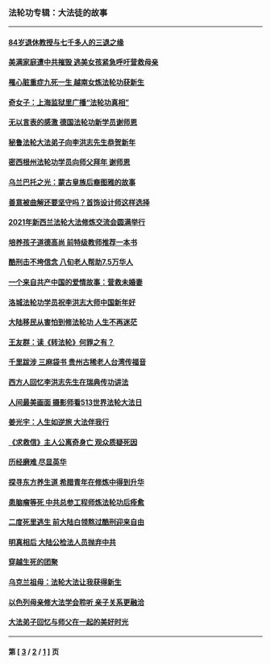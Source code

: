 ### 法轮功专辑：大法徒的故事
---
#### [84岁退休教授与七千多人的三退之缘](../../pages/nf1147481/n13796650.md?12170430) 
#### [美满家庭遭中共摧毁 逃美女孩紧急呼吁营救母亲](../../pages/nf1147481/n13792859.md?12170430) 
#### [罹心脏重症九死一生 越南女炼法轮功获新生](../../pages/nf1147481/n13732766.md?12170430) 
#### [奇女子：上海监狱里广播“法轮功真相”](../../pages/nf1147481/n13726443.md?12170430) 
#### [无以言表的感激 德国法轮功新学员谢师恩](../../pages/nf1147481/n13543790.md?12170430) 
#### [秘鲁法轮大法弟子向李洪志先生恭贺新年](../../pages/nf1147481/n13540182.md?12170430) 
#### [密西根州法轮功学员向师父拜年 谢师恩](../../pages/nf1147481/n13538183.md?12170430) 
#### [乌兰巴托之光：蒙古皇族后裔图雅的故事](../../pages/nf1147481/n13155759.md?12170430) 
#### [善意被曲解还要坚守吗？首饰设计师这样选择](../../pages/nf1147481/n13077575.md?12170430) 
#### [2021年新西兰法轮大法修炼交流会圆满举行](../../pages/nf1147481/n13033149.md?12170430) 
#### [培养孩子道德高尚 前特级教师推荐一本书](../../pages/nf1147481/n12938640.md?12170430) 
#### [酷刑击不垮信念 八旬老人帮助7.5万华人](../../pages/nf1147481/n12880712.md?12170430) 
#### [一个来自共产中国的爱情故事：营救未婚妻](../../pages/nf1147481/n12778386.md?12170430) 
#### [洛城法轮功学员祝李洪志大师中国新年好](../../pages/nf1147481/n12724685.md?12170430) 
#### [大陆移民从害怕到修法轮功 人生不再迷茫](../../pages/nf1147481/n12414325.md?12170430) 
#### [王友群：读《转法轮》何罪之有？](../../pages/nf1147481/n12408647.md?12170430) 
#### [千里跋涉 三麻袋书 贵州古稀老人台湾传福音](../../pages/nf1147481/n12198750.md?12170430) 
#### [西方人回忆李洪志先生在瑞典传功讲法](../../pages/nf1147481/n12099607.md?12170430) 
#### [人间最美画面 摄影师看513世界法轮大法日](../../pages/nf1147481/n12094118.md?12170430) 
#### [姜光宇：人生如逆旅 大法伴我行](../../pages/nf1147481/n12088664.md?12170430) 
#### [《求救信》主人公离奇身亡 观众质疑死因](../../pages/nf1147481/n11845215.md?12170430) 
#### [历经磨难 尽显英华](../../pages/nf1147481/n11723297.md?12170430) 
#### [探寻东方养生道 希腊青年在修炼中得到升华](../../pages/nf1147481/n11494502.md?12170430) 
#### [患脑瘤等死 中共总参工程师炼法轮功后痊愈](../../pages/nf1147481/n11466682.md?12170430) 
#### [二度死里逃生 前大陆白领熬过酷刑迎来自由](../../pages/nf1147481/n11368594.md?12170430) 
#### [明真相后 大陆公检法人员抛弃中共](../../pages/nf1147481/n11358618.md?12170430) 
#### [穿越生死的团聚](../../pages/nf1147481/n11258922.md?12170430) 
#### [乌克兰祖母：法轮大法让我获得新生](../../pages/nf1147481/n11269457.md?12170430) 
#### [以色列母亲修大法学会聆听 亲子关系更融洽](../../pages/nf1147481/n11268195.md?12170430) 
#### [大法弟子回忆与师父在一起的美好时光](../../pages/nf1147481/n11267759.md?12170430) 

---
#### 第 [ [3](./3.md?12170430) / [2](./2.md?12170430) / [1](./1.md?12170430) ] 页
